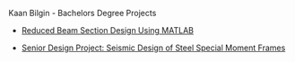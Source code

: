 Kaan Bilgin - Bachelors Degree Projects

- [Reduced Beam Section Design Using MATLAB](RBS.pdf)

- [Senior Design Project: Seismic Design of Steel Special Moment Frames](Bilgink_Senior_Design_Project_Final.pdf)
